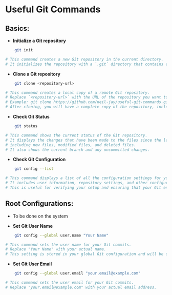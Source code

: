 # Useful Git Commands

## Basics:

- **Initialize a Git repository**
```bash
    git init

# This command creates a new Git repository in the current directory.
# It initializes the repository with a `.git` directory that contains all the necessary metadata and configuration files.
```
- **Clone a Git repository**
```bash
    git clone <repository-url>

# This command creates a local copy of a remote Git repository.
# Replace `<repository-url>` with the URL of the repository you want to clone.
# Example: git clone https://github.com/neil-jay/useful-git-commands.git
# After cloning, you will have a complete copy of the repository, including its history, branches, and files, allowing you to work on it locally.
```
- **Check Git Status**
```bash
    git status

# This command shows the current status of the Git repository.
# It displays the changes that have been made to the files since the last commit,
# including new files, modified files, and deleted files.
# It also shows the current branch and any uncommitted changes.
```
- **Check Git Configuration**
```bash
    git config --list

# This command displays a list of all the configuration settings for your Git environment.
# It includes user information, repository settings, and other configurations that affect how Git operates.
# This is useful for verifying your setup and ensuring that your Git environment is configured correctly.
```
## Root Configurations:
- To be done on the system

- **Set Git User Name**
```bash
    git config --global user.name "Your Name"

# This command sets the user name for your Git commits.
# Replace "Your Name" with your actual name.
# This setting is stored in your global Git configuration and will be used for all your Git commits.
```
- **Set Git User Email**
```bash
    git config --global user.email "your.email@example.com"

# This command sets the user email for your Git commits.
# Replace "your.email@example.com" with your actual email address.
```